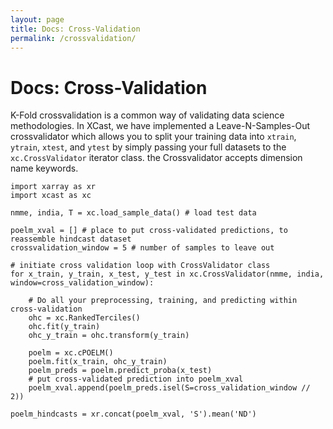 ```yaml
---
layout: page
title: Docs: Cross-Validation
permalink: /crossvalidation/ 
---
```


# Docs: Cross-Validation
K-Fold crossvalidation is a common way of validating data science methodologies. In XCast, we have implemented a Leave-N-Samples-Out crossvalidator which allows you to split your training data into ```xtrain```, ```ytrain```, ```xtest```, and ```ytest``` by simply passing your full datasets to the ```xc.CrossValidator``` iterator class. the Crossvalidator accepts dimension name keywords. 

```
import xarray as xr 
import xcast as xc 

nmme, india, T = xc.load_sample_data() # load test data 

poelm_xval = [] # place to put cross-validated predictions, to reassemble hindcast dataset 
crossvalidation_window = 5 # number of samples to leave out 

# initiate cross validation loop with CrossValidator class
for x_train, y_train, x_test, y_test in xc.CrossValidator(nmme, india, window=cross_validation_window):

    # Do all your preprocessing, training, and predicting within cross-validation 
    ohc = xc.RankedTerciles()
    ohc.fit(y_train)
    ohc_y_train = ohc.transform(y_train)
    
    poelm = xc.cPOELM()
    poelm.fit(x_train, ohc_y_train)
    poelm_preds = poelm.predict_proba(x_test)
    # put cross-validated prediction into poelm_xval
    poelm_xval.append(poelm_preds.isel(S=cross_validation_window // 2))
    
poelm_hindcasts = xr.concat(poelm_xval, 'S').mean('ND')
```
